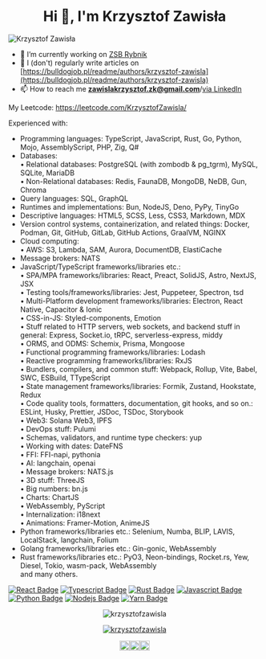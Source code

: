 <h1 align="center">Hi 👋, I'm Krzysztof Zawisła</h1>
<p align="left"> <img src="https://komarev.com/ghpvc/?username=KrzysztofZawisla" alt="Krzysztof Zawisła" /> </p>

- 🔭 I’m currently working on [ZSB Rybnik](https://github.com/ZSBRybnik/ZSB)
- 📝 I (don't) regularly write articles on [https://bulldogjob.pl/readme/authors/krzysztof-zawisla](https://bulldogjob.pl/readme/authors/krzysztof-zawisla)
- 📫 How to reach me **zawislakrzysztof.zk@gmail.com**/[via LinkedIn](https://linkedin.com/in/krzysztof-zawisła)

My Leetcode: https://leetcode.com/KrzysztofZawisla/

Experienced with:
 - Programming languages: TypeScript, JavaScript, Rust, Go, Python, Mojo, AssemblyScript, PHP, Zig, Q#  
 - Databases:  
  • Relational databases: PostgreSQL (with zombodb & pg_tgrm), MySQL, SQLite, MariaDB  
  • Non-Relational databases: Redis, FaunaDB, MongoDB, NeDB, Gun, Chroma  
 - Query languages: SQL, GraphQL  
 - Runtimes and implementations: Bun, NodeJS, Deno, PyPy, TinyGo  
 - Descriptive languages: HTML5, SCSS, Less, CSS3, Markdown, MDX  
 - Version control systems, containerization, and related things: Docker, Podman, Git, GitHub, GitLab, GitHub Actions, GraalVM, NGINX  
 - Cloud computing:  
  • AWS: S3, Lambda, SAM, Aurora, DocumentDB, ElastiCache  
 - Message brokers: NATS  
 - JavaScript/TypeScript frameworks/libraries etc.:  
  • SPA/MPA frameworks/libraries: React, Preact, SolidJS, Astro, NextJS, JSX  
  • Testing tools/frameworks/libraries: Jest, Puppeteer, Spectron, tsd  
  • Multi-Platform development frameworks/libraries: Electron, React Native, Capacitor & Ionic  
  • CSS-in-JS: Styled-components, Emotion  
  • Stuff related to HTTP servers, web sockets, and backend stuff in general: Express, Socket.io, tRPC, serverless-express, middy  
  • ORMS, and ODMS: Schemix, Prisma, Mongoose  
  • Functional programming frameworks/libraries: Lodash  
  • Reactive programming frameworks/libraries: RxJS  
  • Bundlers, compilers, and common stuff: Webpack, Rollup, Vite, Babel, SWC, ESBuild, TTypeScript  
  • State management frameworks/libraries: Formik, Zustand, Hookstate, Redux  
  • Code quality tools, formatters, documentation, git hooks, and so on.: ESLint, Husky, Prettier, JSDoc, TSDoc, Storybook  
  • Web3: Solana Web3, IPFS  
  • DevOps stuff: Pulumi  
  • Schemas, validators, and runtime type checkers: yup  
  • Working with dates: DateFNS  
  • FFI: FFI-napi, pythonia  
  • AI: langchain, openai  
  • Message brokers: NATS.js  
  • 3D stuff: ThreeJS  
  • Big numbers: bn.js  
  • Charts: ChartJS  
  • WebAssembly, PyScript  
  • Internalization: i18next  
  • Animations: Framer-Motion, AnimeJS  
 - Python frameworks/libraries etc.: Selenium, Numba, BLIP, LAVIS, LocalStack, langchain, Folium  
 - Golang frameworks/libraries etc.: Gin-gonic, WebAssembly  
 - Rust frameworks/libraries etc.: PyO3, Neon-bindings, Rocket.rs, Yew, Diesel, Tokio, wasm-pack, WebAssembly  
and many others.  

[![React Badge](https://img.shields.io/badge/-React-61DBFB?style=for-the-badge&labelColor=black&logo=react&logoColor=61DBFB)](#)
[![Typescript Badge](https://img.shields.io/badge/-Typescript-007acc?style=for-the-badge&labelColor=black&logo=typescript&logoColor=007acc)](#)
[![Rust Badge](https://img.shields.io/badge/-Rust-b94700?style=for-the-badge&labelColor=black&logo=rust&logoColor=b94700)](#)
[![Javascript Badge](https://img.shields.io/badge/-Javascript-F0DB4F?style=for-the-badge&labelColor=black&logo=javascript&logoColor=F0DB4F)](#)
[![Python Badge](https://img.shields.io/badge/-Python-2b5b84?style=for-the-badge&labelColor=black&logo=python&logoColor=2b5b84)](#)
[![Nodejs Badge](https://img.shields.io/badge/-Nodejs-3C873A?style=for-the-badge&labelColor=black&logo=node.js&logoColor=3C873A)](#)
[![Yarn Badge](https://img.shields.io/badge/-Yarn-2c8ebb?style=for-the-badge&labelColor=black&logo=yarn&logoColor=2c8ebb)](#)

<p align="center"><img  src="https://github-readme-stats.vercel.app/api/top-langs?username=krzysztofzawisla&show_icons=true&locale=en&layout=compact" alt="krzysztofzawisla" /></p>
<p align="center"><a href="https://github.com/ryo-ma/github-profile-trophy"><img src="https://github-profile-trophy.vercel.app/?username=krzysztofzawisla" alt="krzysztofzawisla" /></a></p>
<p align="center"><a href="https://twitter.com/@krzysztof_zaw" target="blank"><img align="center" src="https://cdn.jsdelivr.net/npm/simple-icons@3.0.1/icons/twitter.svg" alt="@krzysztof_zaw" height="20" width="20" /></a><a href="https://fb.com/100006723130084" target="blank"><img align="center" src="https://cdn.jsdelivr.net/npm/simple-icons@3.0.1/icons/facebook.svg" alt="100006723130084" height="20" width="20" /></a><a href="https://instagram.com/krzysztof_zawisla" target="blank"><img align="center" src="https://cdn.jsdelivr.net/npm/simple-icons@3.0.1/icons/instagram.svg" alt="krzysztof_zawisla" height="20" width="20" /></a></p>
